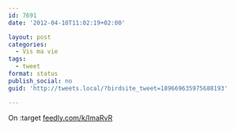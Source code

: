 ```yaml
---
id: 7691
date: '2012-04-10T11:02:19+02:00'

layout: post
categories:
  - Vis ma vie
tags:
  - tweet
format: status
publish_social: no
guid: 'http://tweets.local/?birdsite_tweet=189669635975688193'

---
```


On :target [feedly.com/k/ImaRvR](http://feedly.com/k/ImaRvR)